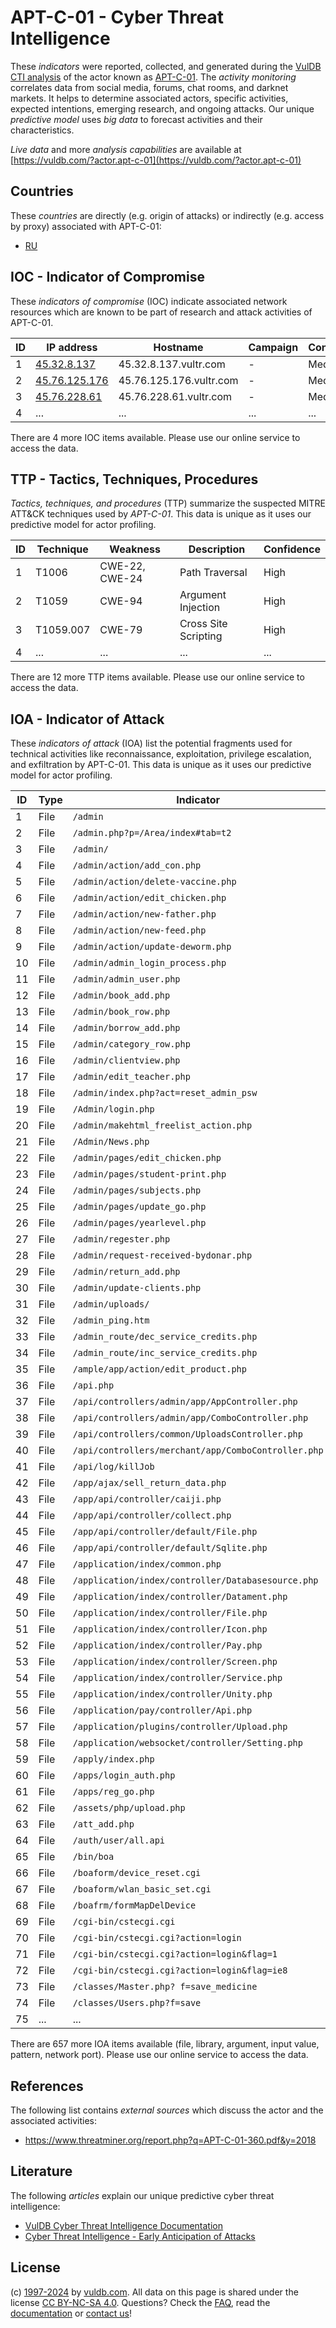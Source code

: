 # APT-C-01 - Cyber Threat Intelligence

These _indicators_ were reported, collected, and generated during the [VulDB CTI analysis](https://vuldb.com/?kb.cti) of the actor known as [APT-C-01](https://vuldb.com/?actor.apt-c-01). The _activity monitoring_ correlates data from social media, forums, chat rooms, and darknet markets. It helps to determine associated actors, specific activities, expected intentions, emerging research, and ongoing attacks. Our unique _predictive model_ uses _big data_ to forecast activities and their characteristics.

_Live data_ and more _analysis capabilities_ are available at [https://vuldb.com/?actor.apt-c-01](https://vuldb.com/?actor.apt-c-01)

## Countries

These _countries_ are directly (e.g. origin of attacks) or indirectly (e.g. access by proxy) associated with APT-C-01:

* [RU](https://vuldb.com/?country.ru)

## IOC - Indicator of Compromise

These _indicators of compromise_ (IOC) indicate associated network resources which are known to be part of research and attack activities of APT-C-01.

ID | IP address | Hostname | Campaign | Confidence
-- | ---------- | -------- | -------- | ----------
1 | [45.32.8.137](https://vuldb.com/?ip.45.32.8.137) | 45.32.8.137.vultr.com | - | Medium
2 | [45.76.125.176](https://vuldb.com/?ip.45.76.125.176) | 45.76.125.176.vultr.com | - | Medium
3 | [45.76.228.61](https://vuldb.com/?ip.45.76.228.61) | 45.76.228.61.vultr.com | - | Medium
4 | ... | ... | ... | ...

There are 4 more IOC items available. Please use our online service to access the data.

## TTP - Tactics, Techniques, Procedures

_Tactics, techniques, and procedures_ (TTP) summarize the suspected MITRE ATT&CK techniques used by _APT-C-01_. This data is unique as it uses our predictive model for actor profiling.

ID | Technique | Weakness | Description | Confidence
-- | --------- | -------- | ----------- | ----------
1 | T1006 | CWE-22, CWE-24 | Path Traversal | High
2 | T1059 | CWE-94 | Argument Injection | High
3 | T1059.007 | CWE-79 | Cross Site Scripting | High
4 | ... | ... | ... | ...

There are 12 more TTP items available. Please use our online service to access the data.

## IOA - Indicator of Attack

These _indicators of attack_ (IOA) list the potential fragments used for technical activities like reconnaissance, exploitation, privilege escalation, and exfiltration by APT-C-01. This data is unique as it uses our predictive model for actor profiling.

ID | Type | Indicator | Confidence
-- | ---- | --------- | ----------
1 | File | `/admin` | Low
2 | File | `/admin.php?p=/Area/index#tab=t2` | High
3 | File | `/admin/` | Low
4 | File | `/admin/action/add_con.php` | High
5 | File | `/admin/action/delete-vaccine.php` | High
6 | File | `/admin/action/edit_chicken.php` | High
7 | File | `/admin/action/new-father.php` | High
8 | File | `/admin/action/new-feed.php` | High
9 | File | `/admin/action/update-deworm.php` | High
10 | File | `/admin/admin_login_process.php` | High
11 | File | `/admin/admin_user.php` | High
12 | File | `/admin/book_add.php` | High
13 | File | `/admin/book_row.php` | High
14 | File | `/admin/borrow_add.php` | High
15 | File | `/admin/category_row.php` | High
16 | File | `/admin/clientview.php` | High
17 | File | `/admin/edit_teacher.php` | High
18 | File | `/admin/index.php?act=reset_admin_psw` | High
19 | File | `/Admin/login.php` | High
20 | File | `/admin/makehtml_freelist_action.php` | High
21 | File | `/Admin/News.php` | High
22 | File | `/admin/pages/edit_chicken.php` | High
23 | File | `/admin/pages/student-print.php` | High
24 | File | `/admin/pages/subjects.php` | High
25 | File | `/admin/pages/update_go.php` | High
26 | File | `/admin/pages/yearlevel.php` | High
27 | File | `/admin/regester.php` | High
28 | File | `/admin/request-received-bydonar.php` | High
29 | File | `/admin/return_add.php` | High
30 | File | `/admin/update-clients.php` | High
31 | File | `/admin/uploads/` | High
32 | File | `/admin_ping.htm` | High
33 | File | `/admin_route/dec_service_credits.php` | High
34 | File | `/admin_route/inc_service_credits.php` | High
35 | File | `/ample/app/action/edit_product.php` | High
36 | File | `/api.php` | Medium
37 | File | `/api/controllers/admin/app/AppController.php` | High
38 | File | `/api/controllers/admin/app/ComboController.php` | High
39 | File | `/api/controllers/common/UploadsController.php` | High
40 | File | `/api/controllers/merchant/app/ComboController.php` | High
41 | File | `/api/log/killJob` | High
42 | File | `/app/ajax/sell_return_data.php` | High
43 | File | `/app/api/controller/caiji.php` | High
44 | File | `/app/api/controller/collect.php` | High
45 | File | `/app/api/controller/default/File.php` | High
46 | File | `/app/api/controller/default/Sqlite.php` | High
47 | File | `/application/index/common.php` | High
48 | File | `/application/index/controller/Databasesource.php` | High
49 | File | `/application/index/controller/Datament.php` | High
50 | File | `/application/index/controller/File.php` | High
51 | File | `/application/index/controller/Icon.php` | High
52 | File | `/application/index/controller/Pay.php` | High
53 | File | `/application/index/controller/Screen.php` | High
54 | File | `/application/index/controller/Service.php` | High
55 | File | `/application/index/controller/Unity.php` | High
56 | File | `/application/pay/controller/Api.php` | High
57 | File | `/application/plugins/controller/Upload.php` | High
58 | File | `/application/websocket/controller/Setting.php` | High
59 | File | `/apply/index.php` | High
60 | File | `/apps/login_auth.php` | High
61 | File | `/apps/reg_go.php` | High
62 | File | `/assets/php/upload.php` | High
63 | File | `/att_add.php` | Medium
64 | File | `/auth/user/all.api` | High
65 | File | `/bin/boa` | Medium
66 | File | `/boaform/device_reset.cgi` | High
67 | File | `/boaform/wlan_basic_set.cgi` | High
68 | File | `/boafrm/formMapDelDevice` | High
69 | File | `/cgi-bin/cstecgi.cgi` | High
70 | File | `/cgi-bin/cstecgi.cgi?action=login` | High
71 | File | `/cgi-bin/cstecgi.cgi?action=login&flag=1` | High
72 | File | `/cgi-bin/cstecgi.cgi?action=login&flag=ie8` | High
73 | File | `/classes/Master.php? f=save_medicine` | High
74 | File | `/classes/Users.php?f=save` | High
75 | ... | ... | ...

There are 657 more IOA items available (file, library, argument, input value, pattern, network port). Please use our online service to access the data.

## References

The following list contains _external sources_ which discuss the actor and the associated activities:

* https://www.threatminer.org/report.php?q=APT-C-01-360.pdf&y=2018

## Literature

The following _articles_ explain our unique predictive cyber threat intelligence:

* [VulDB Cyber Threat Intelligence Documentation](https://vuldb.com/?kb.cti)
* [Cyber Threat Intelligence - Early Anticipation of Attacks](https://www.scip.ch/en/?labs.20201022)

## License

(c) [1997-2024](https://vuldb.com/?kb.changelog) by [vuldb.com](https://vuldb.com/?kb.about). All data on this page is shared under the license [CC BY-NC-SA 4.0](https://creativecommons.org/licenses/by-nc-sa/4.0/). Questions? Check the [FAQ](https://vuldb.com/?kb.faq), read the [documentation](https://vuldb.com/?kb) or [contact us](https://vuldb.com/?contact)!
